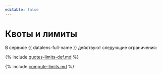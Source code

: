 ```yaml
---
editable: false
---
```


# Квоты и лимиты

В сервисе {{ datalens-full-name }} действуют следующие ограничения:

{% include [quotes-limits-def.md](../../_includes/quotes-limits-def.md) %}

{% include [compute-limits.md](../../_includes/datalens/datalens-limits.md) %}
